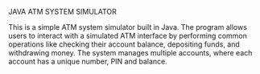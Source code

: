 JAVA ATM SYSTEM SIMULATOR

This is a simple ATM system simulator built in Java. The program
allows users to interact with a simulated ATM interface by
performing common operations like checking their account balance,
depositing funds, and withdrawing money. The system manages
multiple accounts, where each account has a unique number, PIN
and balance.
